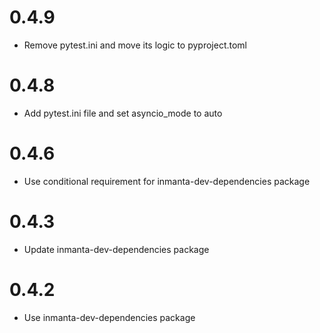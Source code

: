 # 0.4.9
- Remove pytest.ini and move its logic to pyproject.toml
# 0.4.8
- Add pytest.ini file and set asyncio_mode to auto
# 0.4.6
- Use conditional requirement for inmanta-dev-dependencies package
# 0.4.3
- Update inmanta-dev-dependencies package
# 0.4.2
- Use inmanta-dev-dependencies package
